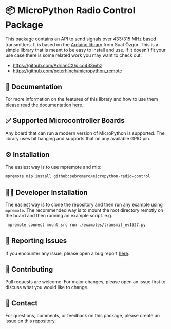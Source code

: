 # 📦 MicroPython Radio Control Package

This package contains an API to send signals over 433/315 MHz based transmitters.
It is based on the [Arduino library](https://github.com/sui77/rc-switch) from Suat Özgür.
This is a simple library that is meant to be easy to install and use.
If it doesn't fit your use case there is some related work you may want to check out:

- https://github.com/AdrianCX/pico433mhz
- https://github.com/peterhinch/micropython_remote

## 📖 Documentation
For more information on the features of this library and how to use them please read the documentation [here](./docs/).

## ✅ Supported Microcontroller Boards

Any board that can run a modern version of MicroPython is supported.
The library uses bit banging and supports that on any available GPIO pin.

## ⚙️ Installation

The easiest way is to use mpremote and mip: 
```bash
mpremote mip install github:sebromero/micropython-radio-control
```

## 🧑‍💻 Developer Installation

The easiest way is to clone the repository and then run any example using `mpremote`.
The recommended way is to mount the root directory remotly on the board and then running an example script. e.g.

```bash
 mpremote connect mount src run ./examples/transmit_ev1527.py
```

## 🐛 Reporting Issues

If you encounter any issue, please open a bug report [here](https://github.com/sebromero/micropython-radio-control/issues). 

## 💪 Contributing

Pull requests are welcome. For major changes, please open an issue first to discuss what you would like to change.

## 🤙 Contact

For questions, comments, or feedback on this package, please create an issue on this repository.